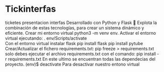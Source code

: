 # Tickinterfas
ticketes presentacion interfas
Desarrollado con Python y Flask 💪
Explota la combinación de estas tecnologías, para crear un sistema dinámico y eficiente.
Crear mi entorno virtual
python3 -m venv env.
Activar el entorno virtual ejecutando:
 . env/Scripts/activate  
Con el entorno virtual instalar flask
 pip install flask 
 pip install pytube
Crear/Actualizar el fichero requirements.txt:
pip freeze > requirements.txt
solo debes ejecutar el archivo requirements.txt con el comando:
pip install -r requirements.txt
En este ultimo se encuentran todas las dependecias del proyecto.
 (env)$ deactivate   Para desactivar nuestro entono virtual
